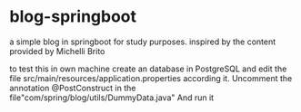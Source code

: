 # blog-springboot
  a simple blog in springboot for study purposes. inspired by the content provided by Michelli Brito

  to test this in own machine create an database in PostgreSQL and edit the file src/main/resources/application.properties according it.
  Uncomment the annotation @PostConstruct in the file"com/spring/blog/utils/DummyData.java" 
  And run it
